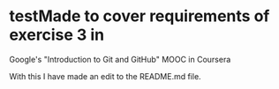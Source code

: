 # testMade to cover requirements of exercise 3 in 
Google's "Introduction to Git and GitHub" MOOC in Coursera

With this I have made an edit to the README.md file. 
